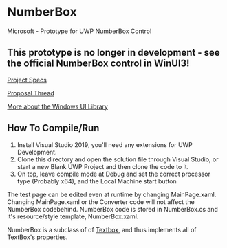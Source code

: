 # NumberBox
Microsoft - Prototype for UWP NumberBox Control
## This prototype is no longer in development - see the official NumberBox control in WinUI3!


[Project Specs](https://github.com/microsoft/microsoft-ui-xaml-specs/blob/user/savoyschuler/numberbox/active/NumberBox/NumberBox.md)

[Proposal Thread](https://github.com/microsoft/microsoft-ui-xaml/issues/483)

[More about the Windows UI Library](https://docs.microsoft.com/en-us/uwp/toolkits/winui/)

## How To Compile/Run
1. Install Visual Studio 2019, you'll need any extensions for UWP Development.
2. Clone this directory and open the solution file through Visual Studio, or start a new Blank UWP Project and then clone the code to it.
3. On top, leave compile mode at Debug and set the correct processor type (Probably x64), and the Local Machine start button

The test page can be edited even at runtime by changing MainPage.xaml. Changing MainPage.xaml or the Converter code will not affect the NumberBox codebehind. NumberBox code is stored in NumberBox.cs and it's resource/style template, NumberBox.xaml.

NumberBox is a subclass of of [Textbox](https://docs.microsoft.com/en-us/uwp/api/Windows.UI.Xaml.Controls.TextBox), and thus implements all of TextBox's properties. 
